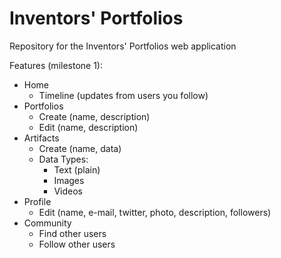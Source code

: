 Inventors' Portfolios
====================

Repository for the Inventors' Portfolios web application

Features (milestone 1):

* Home
  * Timeline (updates from users you follow)
* Portfolios
  * Create (name, description)
  * Edit (name, description)
* Artifacts
  * Create (name, data)
  * Data Types:
    * Text (plain)
	* Images
	* Videos
* Profile
  * Edit (name, e-mail, twitter, photo, description, followers)
* Community
  * Find other users
  * Follow other users

 